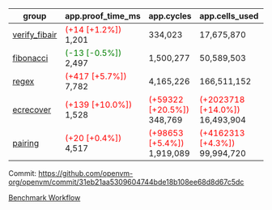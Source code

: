 | group | app.proof_time_ms | app.cycles | app.cells_used | leaf.proof_time_ms | leaf.cycles | leaf.cells_used |
| -- | -- | -- | -- | -- | -- | -- |
| [verify_fibair](https://github.com/openvm-org/openvm/blob/benchmark-results/benchmarks-pr/1691/verify_fibair-31eb21aa5309604744bde18b108ee68d8d67c5dc.md) |<span style='color: red'>(+14 [+1.2%])</span> 1,201 |  334,023 |  17,675,870 |- | - | - |
| [fibonacci](https://github.com/openvm-org/openvm/blob/benchmark-results/benchmarks-pr/1691/fibonacci-31eb21aa5309604744bde18b108ee68d8d67c5dc.md) |<span style='color: green'>(-13 [-0.5%])</span> 2,497 |  1,500,277 |  50,589,503 |- | - | - |
| [regex](https://github.com/openvm-org/openvm/blob/benchmark-results/benchmarks-pr/1691/regex-31eb21aa5309604744bde18b108ee68d8d67c5dc.md) |<span style='color: red'>(+417 [+5.7%])</span> 7,782 |  4,165,226 |  166,511,152 |- | - | - |
| [ecrecover](https://github.com/openvm-org/openvm/blob/benchmark-results/benchmarks-pr/1691/ecrecover-31eb21aa5309604744bde18b108ee68d8d67c5dc.md) |<span style='color: red'>(+139 [+10.0%])</span> 1,528 | <span style='color: red'>(+59322 [+20.5%])</span> 348,769 | <span style='color: red'>(+2023718 [+14.0%])</span> 16,493,904 |- | - | - |
| [pairing](https://github.com/openvm-org/openvm/blob/benchmark-results/benchmarks-pr/1691/pairing-31eb21aa5309604744bde18b108ee68d8d67c5dc.md) |<span style='color: red'>(+20 [+0.4%])</span> 4,517 | <span style='color: red'>(+98653 [+5.4%])</span> 1,919,089 | <span style='color: red'>(+4162313 [+4.3%])</span> 99,994,720 |- | - | - |


Commit: https://github.com/openvm-org/openvm/commit/31eb21aa5309604744bde18b108ee68d8d67c5dc

[Benchmark Workflow](https://github.com/openvm-org/openvm/actions/runs/15385269769)
